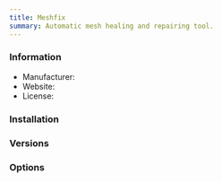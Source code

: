 ```yaml
---
title: Meshfix
summary: Automatic mesh healing and repairing tool.
---
```


### Information

- Manufacturer:
- Website:
- License:

### Installation

### Versions

### Options